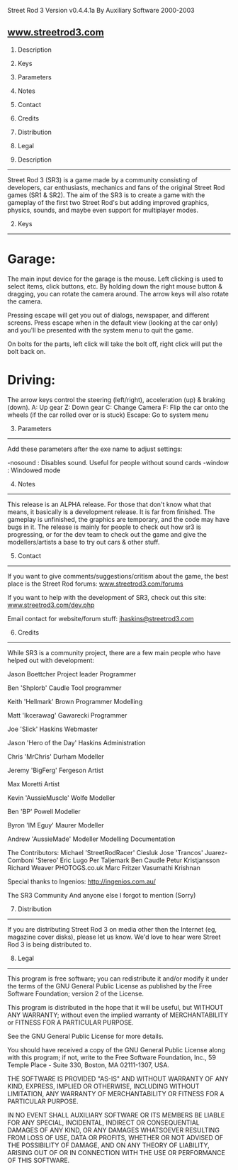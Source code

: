 Street Rod 3
Version v0.4.4.1a
By Auxiliary Software 2000-2003

www.streetrod3.com
-------------------------------



1) Description
2) Keys
3) Parameters
4) Notes
5) Contact
6) Credits
7) Distribution
8) Legal




1) Description
--------------
Street Rod 3 (SR3) is a game made by a community consisting of developers, car enthusiasts, mechanics and fans of the original Street Rod games (SR1 & SR2).
The aim of the SR3 is to create a game with the gameplay of the first two Street Rod's but adding improved graphics, physics, sounds, and maybe even support for multiplayer modes.



2) Keys
--------------

Garage:
=======
The main input device for the garage is the mouse. Left clicking is used to select items, click buttons, etc.
By holding down the right mouse button & dragging, you can rotate the camera around.
The arrow keys will also rotate the camera.

Pressing escape will get you out of dialogs, newspaper, and different screens. Press escape when in the default view (looking at the car only) and you'll be presented with the system menu to quit the game.

On bolts for the parts, left click will take the bolt off, right click will put the bolt back on.


Driving:
========
The arrow keys control the steering (left/right), acceleration (up) & braking (down).
A: Up gear
Z: Down gear
C: Change Camera
F: Flip the car onto the wheels (if the car rolled over or is stuck)
Escape: Go to system menu



3) Parameters
--------------

Add these parameters after the exe name to adjust settings:

-nosound	: Disables sound. Useful for people without sound cards
-window		: Windowed mode




4) Notes
--------------
This release is an ALPHA release. For those that don't know what that means, it basically is a development release. It is far from finished. The gameplay is unfinished, the graphics are temporary, and the code may have bugs in it.
The release is mainly for people to check out how sr3 is progressing, or for the dev team to check out the game and give the modellers/artists a base to try out cars & other stuff.



5) Contact
--------------

If you want to give comments/suggestions/critism about the game, the best place is the Street Rod forums:
www.streetrod3.com/forums

If you want to help with the development of SR3, check out this site:
www.streetrod3.com/dev.php

Email contact for website/forum stuff:
jhaskins@streetrod3.com




6) Credits
--------------
While SR3 is a community project, there are a few main people who have helped out with development:

Jason Boettcher
Project leader
Programmer

Ben 'Shplorb' Caudle
Tool programmer

Keith 'Hellmark' Brown
Programmer
Modelling

Matt 'Ikcerawag' Gawarecki
Programmer

Joe 'Slick' Haskins
Webmaster

Jason 'Hero of the Day' Haskins
Administration

Chris 'MrChris' Durham
Modeller

Jeremy 'BigFerg' Fergeson
Artist

Max Moretti
Artist

Kevin 'AussieMuscle' Wolfe
Modeller

Ben 'BP' Powell
Modeller

Byron 'IM Eguy' Maurer
Modeller

Andrew 'AussieMade'
Modeller
Modelling Documentation

The Contributors:
Michael 'StreetRodRacer' Ciesluk
Jose 'Trancos' Juarez-Comboni
'Stereo'
Eric Lugo
Per Taljemark
Ben Caudle
Petur Kristjansson
Richard Weaver
PHOTOGS.co.uk
Marc Fritzer
Vasumathi Krishnan

Special thanks to Ingenios:
http://ingenios.com.au/

The SR3 Community
And anyone else I forgot to mention (Sorry)


7) Distribution
---------------

If you are distributing Street Rod 3 on media other then the Internet
(eg, magazine cover disks), please let us know. We'd love to hear were
Street Rod 3 is being distributed to.




8) Legal
--------------

This program is free software; you can redistribute it and/or
modify it under the terms of the GNU General Public License
as published by the Free Software Foundation; version 2
of the License.

This program is distributed in the hope that it will be useful,
but WITHOUT ANY WARRANTY; without even the implied warranty of
MERCHANTABILITY or FITNESS FOR A PARTICULAR PURPOSE.  

See the GNU General Public License for more details.

You should have received a copy of the GNU General Public License
along with this program; if not, write to the Free Software
Foundation, Inc., 59 Temple Place - Suite 330, Boston, MA  02111-1307, USA.

THE SOFTWARE IS PROVIDED "AS-IS" AND WITHOUT WARRANTY OF ANY KIND,
EXPRESS, IMPLIED OR OTHERWISE, INCLUDING WITHOUT LIMITATION, ANY
WARRANTY OF MERCHANTABILITY OR FITNESS FOR A PARTICULAR PURPOSE.  

IN NO EVENT SHALL AUXILIARY SOFTWARE OR ITS MEMBERS BE LIABLE FOR
ANY SPECIAL, INCIDENTAL, INDIRECT OR CONSEQUENTIAL DAMAGES OF ANY KIND,
OR ANY DAMAGES WHATSOEVER RESULTING FROM LOSS OF USE, DATA OR PROFITS,
WHETHER OR NOT ADVISED OF THE POSSIBILITY OF DAMAGE, AND ON ANY THEORY OF
LIABILITY, ARISING OUT OF OR IN CONNECTION WITH THE USE OR PERFORMANCE
OF THIS SOFTWARE.
